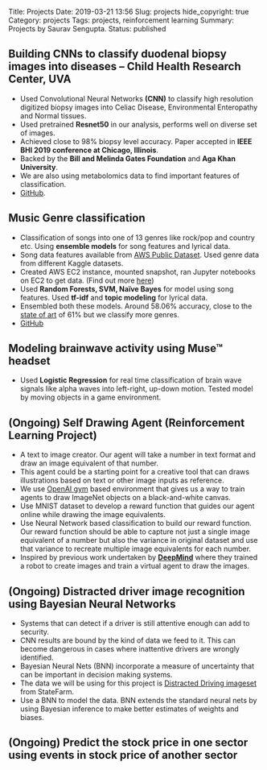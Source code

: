 Title: Projects
Date: 2019-03-21 13:56
Slug: projects
hide_copyright: true
Category: projects
Tags: projects, reinforcement learning
Summary: Projects by Saurav Sengupta.
Status: published

## Building CNNs to classify duodenal biopsy images into diseases – Child Health Research Center, UVA
* Used Convolutional Neural Networks **(CNN)** to classify high resolution digitized biopsy images into Celiac Disease, Environmental Enteropathy and Normal tissues. 
* Used pretrained **Resnet50** in our analysis, performs well on diverse set of images.
* Achieved close to 98% biopsy level accuracy. Paper accepted in **IEEE BHI 2019 conference at Chicago, Illinois**.
* Backed by the **Bill and Melinda Gates Foundation** and **Aga Khan University**.
* We are also using metabolomics data to find important features of classification.
* [GitHub](https://github.com/UVA-DSI-2019-Capstones/CHRC).

## Music Genre classification
* Classification of songs into one of 13 genres like rock/pop and country etc. Using **ensemble models** for song features and lyrical data.
* Song data features available from [AWS Public Dataset](https://aws.amazon.com/datasets/million-song-dataset/). Used genre data from different Kaggle datasets.
* Created AWS EC2 instance, mounted snapshot, ran Jupyter notebooks on EC2 to get data. (Find out more [here](https://ssen7.github.io/blog/aws_putty/))
* Used **Random Forests, SVM, Naïve Bayes** for model using song features. Used **tf-idf** and **topic modeling** for lyrical data. 
* Ensembled both these models. Around 58.06% accuracy, close to the [state of art](https://ieeexplore.ieee.org/document/1021072) of 61% but we classify more genres.
* [GitHub](https://github.com/ssen7/sys6018-final-project)

## Modeling brainwave activity using Muse™ headset
* Used **Logistic Regression** for real time classification of brain wave signals like alpha waves into left-right, up-down motion. Tested model by moving objects in a game environment.

## (Ongoing) Self Drawing Agent (Reinforcement Learning Project)

* A text to image creator. Our agent will take a number in text format and draw an image equivalent of that number. 
* This agent could be a starting point for a creative tool that can draws illustrations based on text or other image inputs as reference. 
* We use [OpenAI gym](https://github.com/agermanidis/gym-drawobjects) based environment that gives us a way to train agents to draw ImageNet objects on a black-and-white canvas. 
* Use MNIST dataset to develop a reward function that guides our agent online while drawing the image equivalents. 
* Use Neural Network based classification to build our reward function. Our reward function should be able to capture not just a single image equivalent of a number but also the variance in original dataset and use that variance to recreate multiple image equivalents for each number. 
* Inspired by previous work undertaken by **[DeepMind](https://deepmind.com/blog/learning-to-generate-images)** where they trained a robot to create images and train a virtual agent to draw the images.

## (Ongoing) Distracted driver image recognition using Bayesian Neural Networks

* Systems that can detect if a driver is still attentive enough can add to security. 
* CNN results are bound by the kind of data we feed to it. This can become dangerous in cases where inattentive drivers are wrongly identified. 
* Bayesian Neural Nets (BNN) incorporate a measure of uncertainty that can be important in decision making systems.
* The data we will be using for this project is [Distracted Driving imageset](https://www.kaggle.com/c/state-farm-distracted-driver-detection/data) from StateFarm. 
* Use a BNN to model the data. BNN extends the standard neural nets by using Bayesian inference to make better estimates of weights and biases.

## (Ongoing) Predict the stock price in one sector using events in stock price of another sector
 
